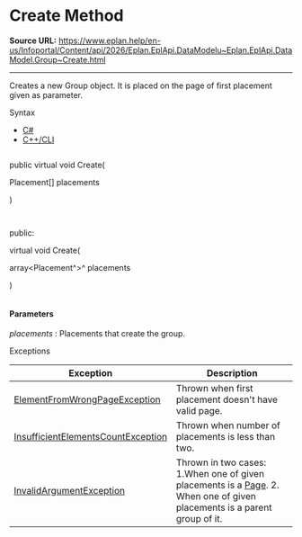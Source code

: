 # Create Method

**Source URL:** https://www.eplan.help/en-us/Infoportal/Content/api/2026/Eplan.EplApi.DataModelu~Eplan.EplApi.DataModel.Group~Create.html

---

Creates a new Group object. It is placed on the page of first placement given as parameter.

Syntax

- [C#](#i-syntax-CS)
- [C++/CLI](#i-syntax-CPP2005)

```
```
public virtual void Create( 

   Placement[] placements

)
```
```

```
```
public:

virtual void Create( 

   array<Placement^>^ placements

)
```
```

#### Parameters

*placements*
:   Placements that create the group.

Exceptions

| Exception | Description |
| --- | --- |
| [ElementFromWrongPageException](Eplan.EplApi.DataModelu~Eplan.EplApi.DataModel.ElementFromWrongPageException.html) | Thrown when first placement doesn't have valid page. |
| [InsufficientElementsCountException](Eplan.EplApi.DataModelu~Eplan.EplApi.DataModel.InsufficientElementsCountException.html) | Thrown when number of placements is less than two. |
| [InvalidArgumentException](Eplan.EplApi.DataModelu~Eplan.EplApi.DataModel.InvalidArgumentException.html) | Thrown in two cases: 1.When one of given placements is a [Page](Eplan.EplApi.DataModelu~Eplan.EplApi.DataModel.Page.html). 2. When one of given placements is a parent group of it. |
